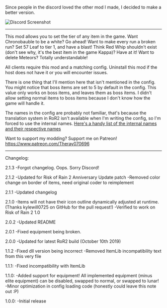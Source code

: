 Since people in the discord loved the other mod I made, I decided to make a better version.

![Discord Screenshot](https://i.imgur.com/RDzDmEp.png)

___
This mod allows you to set the tier of any item in the game. Want Chronobauble to be a white? Go ahead! Want to make every run a broken run? Set 57 Leaf to tier 1, and have a blast! Think Red Whip shouldn't exist (don't see why, it's the best item in the game Kappa)? Have at it! Want to delete Meteors? Totally understandable!

All clients require this mod and a matching config. Uninstall this mod if the host does not have it or you will encounter issues.

There is one thing that I'll mention here that isn't mentioned in the config. You might notice that boss items are set to 5 by default in the config. This value only works on boss items, and leaves them as boss items. I didn't allow setting normal items to boss items because I don't know how the game will handle it.

The names in the config are probably not familiar, that's because the translation system in RoR2 isn't available when I'm writing the config, so I'm forced to use the internal names. [Here's a handy list of the internal names and their respective names](https://github.com/risk-of-thunder/R2Wiki/wiki/Item-&-Equipment-IDs-and-Names)


Want to support my modding? Support me on Patreon! https://www.patreon.com/Theray070696

___
Changelog:

2.1.3
-Forgot changelog. Oops. Sorry Discord!

2.1.2
-Updated for Risk of Rain 2 Anniversary Update patch
-Removed color change on border of items, need original coder to reimplement

2.1.1
-Updated changelog

2.1.0
-Items will not have their icon outline dynamically adjusted at runtime. (Thanks kylewill0725 on GitHub for the pull request!)
-Verified to work on Risk of Rain 2 1.0

2.0.2
-Updated README

2.0.1
-Fixed equipment being broken.

2.0.0
-Updated for latest RoR2 build (October 10th 2019)

1.1.2
-Fixed dll version being incorrect
-Removed ItemLib incompatibility text from this very file

1.1.1:
-Fixed incompatibility with ItemLib

1.1.0:
-Added support for equipment! All implemented equipment (minus elite equipment) can be disabled, swapped to normal, or swapped to lunar!
-Minor optimization in config loading code (honestly could leave this note out :P)

1.0.0:
-Initial release